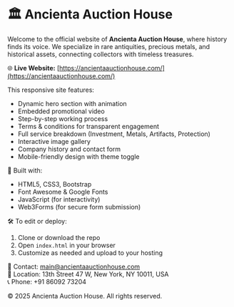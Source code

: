 # 🏛️ Ancienta Auction House

Welcome to the official website of **Ancienta Auction House**, where history finds its voice. We specialize in rare antiquities, precious metals, and historical assets, connecting collectors with timeless treasures.

🌐 **Live Website:** [https://ancientaauctionhouse.com/](https://ancientaauctionhouse.com/)

This responsive site features:

- Dynamic hero section with animation
- Embedded promotional video
- Step-by-step working process
- Terms & conditions for transparent engagement
- Full service breakdown (Investment, Metals, Artifacts, Protection)
- Interactive image gallery
- Company history and contact form
- Mobile-friendly design with theme toggle

📁 Built with:
- HTML5, CSS3, Bootstrap
- Font Awesome & Google Fonts
- JavaScript (for interactivity)
- Web3Forms (for secure form submission)

🛠 To edit or deploy:
1. Clone or download the repo
2. Open `index.html` in your browser
3. Customize as needed and upload to your hosting

📧 Contact: [main@ancientaauctionhouse.com](mailto:main@ancientaauctionhouse.com)  
📍 Location: 13th Street 47 W, New York, NY 10011, USA  
📞 Phone: +91 86092 73204

© 2025 Ancienta Auction House. All rights reserved.
